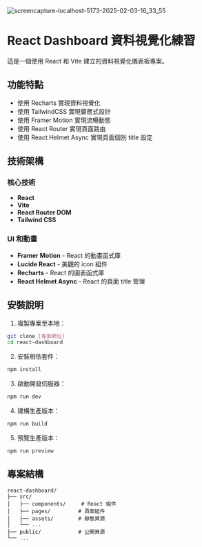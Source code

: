 
![screencapture-localhost-5173-2025-02-03-16_33_55](https://github.com/user-attachments/assets/0f571e04-1ecf-409b-bc2c-0128cdb255e7)

# React Dashboard 資料視覺化練習

這是一個使用 React 和 Vite 建立的資料視覺化儀表板專案。

## 功能特點
- 使用 Recharts 實現資料視覺化  
- 使用 TailwindCSS 實現響應式設計  
- 使用 Framer Motion 實現流暢動態  
- 使用 React Router 實現頁面路由
- 使用 React Helmet Async 實現頁面個別 title 設定 

## 技術架構

### 核心技術
- **React**
- **Vite**
- **React Router DOM**
- **Tailwind CSS** 

### UI 和動畫
- **Framer Motion** - React 的動畫函式庫
- **Lucide React** - 美觀的 icon 組件
- **Recharts** - React 的圖表函式庫
- **React Helmet Async** - React 的頁面 title 管理

## 安裝說明

1. 複製專案至本地：
```bash
git clone [專案網址]
cd react-dashboard
```

2. 安裝相依套件：
```bash
npm install
```

3. 啟動開發伺服器：
```bash
npm run dev
```

4. 建構生產版本：
```bash
npm run build
```

5. 預覽生產版本：
```bash
npm run preview
```

## 專案結構
```
react-dashboard/
├── src/
│   ├── components/     # React 組件
│   ├── pages/         # 頁面組件
│   ├── assets/        # 靜態資源
│   └── ...
├── public/            # 公開資源
└── ...
```
